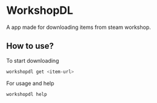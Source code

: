 # WorkshopDL

A app made for downloading items from steam workshop.

## How to use?

To start downloading 
<!---download [here](https://github.com/reiyuchan/dotfiles-installer/releases/tag/v0.1.0)--->

```sh
workshopdl get <item-url>
```

For usage and help

```sh
workshopdl help
```
